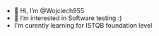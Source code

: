 - 👋 Hi, I’m @Wojciech955
- 👀 I’m interested in Software testing :) 
- I'm curently learning for ISTQB foundation level

<!---
Wojciech955/Wojciech955 is a ✨ special ✨ repository because its `README.md` (this file) appears on your GitHub profile.
You can click the Preview link to take a look at your changes.
--->
